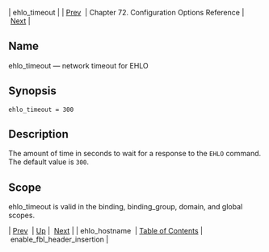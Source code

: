 | ehlo_timeout |
| [Prev](conf.ref.ehlo_hostname)  | Chapter 72. Configuration Options Reference |  [Next](conf.ref.enable_fbl_header_insertion) |

<a name="conf.ref.ehlo_timeout"></a>
## Name

ehlo_timeout — network timeout for EHLO

## Synopsis

`ehlo_timeout = 300`

<a name="idp24562320"></a>
## Description

The amount of time in seconds to wait for a response to the `EHLO` command. The default value is `300`.

<a name="idp24565088"></a>
## Scope

ehlo_timeout is valid in the binding, binding_group, domain, and global scopes.

| [Prev](conf.ref.ehlo_hostname)  | [Up](config.options.ref) |  [Next](conf.ref.enable_fbl_header_insertion) |
| ehlo_hostname  | [Table of Contents](index) |  enable_fbl_header_insertion |

